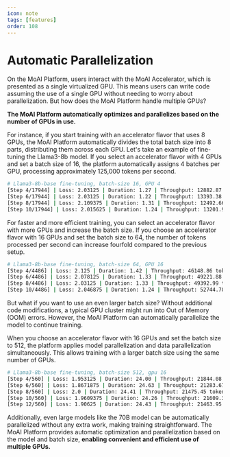 ```yaml
---
icon: note
tags: [features]
order: 108
---
```


# Automatic Parallelization

On the MoAI Platform, users interact with the MoAI Accelerator, which is presented as a single virtualized GPU. This means users can write code assuming the use of a single GPU without needing to worry about parallelization. But how does the MoAI Platform handle multiple GPUs?

**The MoAI Platform automatically optimizes and parallelizes based on the number of GPUs in use.**

For instance, if you start training with an accelerator flavor that uses 8 GPUs, the MoAI Platform automatically divides the total batch size into 8 parts, distributing them across each GPU. Let's take an example of fine-tuning the Llama3-8b model. If you select an accelerator flavor with 4 GPUs and set a batch size of 16, the platform automatically assigns 4 batches per GPU, processing approximately 125,000 tokens per second.

```bash
# Llama3-8b-base fine-tuning, batch-size 16, GPU 4
[Step 4/17944] | Loss: 2.03125 | Duration: 1.27 | Throughput: 12882.87 tokens/sec
[Step 6/17944] | Loss: 2.03125 | Duration: 1.22 | Throughput: 13393.38 tokens/sec
[Step 8/17944] | Loss: 2.109375 | Duration: 1.31 | Throughput: 12492.66 tokens/sec
[Step 10/17944] | Loss: 2.015625 | Duration: 1.24 | Throughput: 13201.98 tokens/sec
```

For faster and more efficient training, you can select an accelerator flavor with more GPUs and increase the batch size. If you choose an accelerator flavor with 16 GPUs and set the batch size to 64, the number of tokens processed per second can increase fourfold compared to the previous setup.


```bash
# Llama3-8b-base fine-tuning, batch-size 64, GPU 16
[Step 4/4486] | Loss: 2.125 | Duration: 1.42 | Throughput: 46148.86 tokens/sec
[Step 6/4486] | Loss: 2.078125 | Duration: 1.33 | Throughput: 49221.88 tokens/sec
[Step 8/4486] | Loss: 2.03125 | Duration: 1.33 | Throughput: 49392.99 tokens/sec
[Step 10/4486] | Loss: 2.046875 | Duration: 1.24 | Throughput: 52744.78 tokens/sec
```


But what if you want to use an even larger batch size? Without additional code modifications, a typical GPU cluster might run into Out of Memory (OOM) errors. However, the MoAI Platform can automatically parallelize the model to continue training.

When you choose an accelerator flavor with 16 GPUs and set the batch size to 512, the platform applies model parallelization and data parallelization simultaneously. This allows training with a larger batch size using the same number of GPUs.

```bash
# Llama3-8b-base fine-tuning, batch-size 512, gpu 16
[Step 4/560] | Loss: 1.953125 | Duration: 24.00 | Throughput: 21844.08 tokens/sec
[Step 6/560] | Loss: 1.8671875 | Duration: 24.63 | Throughput: 21283.67 tokens/sec
[Step 8/560] | Loss: 2.0 | Duration: 24.41 | Throughput: 21475.45 tokens/sec
[Step 10/560] | Loss: 1.9609375 | Duration: 24.26 | Throughput: 21609.36 tokens/sec
[Step 12/560] | Loss: 1.90625 | Duration: 24.43 | Throughput: 21463.95 tokens/sec
```


Additionally, even large models like the 70B model can be automatically parallelized without any extra work, making training straightforward. The MoAI Platform provides automatic optimization and parallelization based on the model and batch size, **enabling convenient and efficient use of multiple GPUs.**
